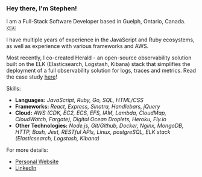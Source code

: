 ### Hey there, I'm Stephen!

I am a Full-Stack Software Developer based in Guelph, Ontario, Canada. 🇨🇦

I have multiple years of experience in the JavaScript and Ruby ecosystems,
as well as experience with various frameworks and AWS.

Most recently, I co-created Herald - an open-source observability solution built on the ELK (Elasticsearch, Logstash, Kibana) stack that simplifies the deployment of a full observability solution for logs, traces and metrics. 
Read the case study [here](https://herald-app.github.io/)!

Skills:

- **Languages:** _JavaScript, Ruby, Go, SQL, HTML/CSS_
- **Frameworks:** _React, Express, Sinatra, Handlebars, jQuery_
- **Cloud:** _AWS (CDK, EC2, ECS, EFS, IAM, Lambda, CloudMap, CloudWatch, Fargate), Digital Ocean Droplets, Heroku, Fly.io_
- **Other Technologies:** _Node.js, Git/Github, Docker, Nginx, MongoDB, HTTP, Bash, Jest, RESTful APIs, Linux, postgreSQL, ELK stack (Elasticsearch, Logstash, Kibana)_

For more details:

- [Personal Website](https://stephendjohnston.github.io/)
- [LinkedIn](https://www.linkedin.com/in/stephendjohnston/)

<!---
stephendjohnston/stephendjohnston is a ✨ special ✨ repository because its `README.md` (this file) appears on your GitHub profile.
You can click the Preview link to take a look at your changes.
--->
